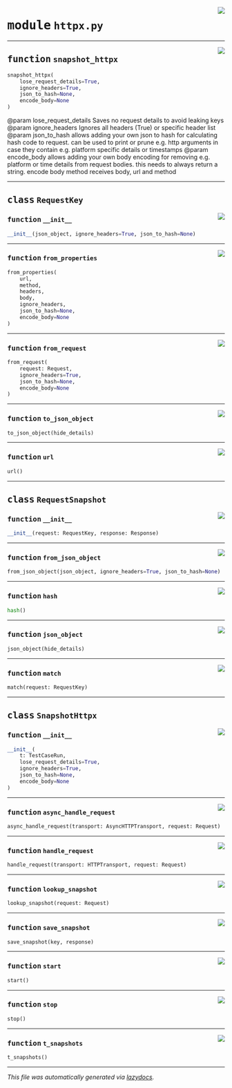 <!-- markdownlint-disable -->

<a href="../booktest/httpx.py#L0"><img align="right" style="float:right;" src="https://img.shields.io/badge/-source-cccccc?style=flat-square"></a>

# <kbd>module</kbd> `httpx.py`





---

<a href="../booktest/httpx.py#L312"><img align="right" style="float:right;" src="https://img.shields.io/badge/-source-cccccc?style=flat-square"></a>

## <kbd>function</kbd> `snapshot_httpx`

```python
snapshot_httpx(
    lose_request_details=True,
    ignore_headers=True,
    json_to_hash=None,
    encode_body=None
)
```

@param lose_request_details Saves no request details to avoid leaking keys @param ignore_headers Ignores all headers (True) or specific header list @param json_to_hash allows adding your own json to hash for calculating hash code to request.  can be used to print or prune e.g. http arguments in case they contain e.g. platform specific  details or timestamps @param encode_body allows adding your own body encoding for removing e.g. platform or time details from  request bodies. this needs to always return a string. encode body method receives body, url and method 


---

## <kbd>class</kbd> `RequestKey`




<a href="../booktest/httpx.py#L27"><img align="right" style="float:right;" src="https://img.shields.io/badge/-source-cccccc?style=flat-square"></a>

### <kbd>function</kbd> `__init__`

```python
__init__(json_object, ignore_headers=True, json_to_hash=None)
```








---

<a href="../booktest/httpx.py#L75"><img align="right" style="float:right;" src="https://img.shields.io/badge/-source-cccccc?style=flat-square"></a>

### <kbd>function</kbd> `from_properties`

```python
from_properties(
    url,
    method,
    headers,
    body,
    ignore_headers,
    json_to_hash=None,
    encode_body=None
)
```





---

<a href="../booktest/httpx.py#L98"><img align="right" style="float:right;" src="https://img.shields.io/badge/-source-cccccc?style=flat-square"></a>

### <kbd>function</kbd> `from_request`

```python
from_request(
    request: Request,
    ignore_headers=True,
    json_to_hash=None,
    encode_body=None
)
```





---

<a href="../booktest/httpx.py#L63"><img align="right" style="float:right;" src="https://img.shields.io/badge/-source-cccccc?style=flat-square"></a>

### <kbd>function</kbd> `to_json_object`

```python
to_json_object(hide_details)
```





---

<a href="../booktest/httpx.py#L60"><img align="right" style="float:right;" src="https://img.shields.io/badge/-source-cccccc?style=flat-square"></a>

### <kbd>function</kbd> `url`

```python
url()
```






---

## <kbd>class</kbd> `RequestSnapshot`




<a href="../booktest/httpx.py#L117"><img align="right" style="float:right;" src="https://img.shields.io/badge/-source-cccccc?style=flat-square"></a>

### <kbd>function</kbd> `__init__`

```python
__init__(request: RequestKey, response: Response)
```








---

<a href="../booktest/httpx.py#L126"><img align="right" style="float:right;" src="https://img.shields.io/badge/-source-cccccc?style=flat-square"></a>

### <kbd>function</kbd> `from_json_object`

```python
from_json_object(json_object, ignore_headers=True, json_to_hash=None)
```





---

<a href="../booktest/httpx.py#L160"><img align="right" style="float:right;" src="https://img.shields.io/badge/-source-cccccc?style=flat-square"></a>

### <kbd>function</kbd> `hash`

```python
hash()
```





---

<a href="../booktest/httpx.py#L141"><img align="right" style="float:right;" src="https://img.shields.io/badge/-source-cccccc?style=flat-square"></a>

### <kbd>function</kbd> `json_object`

```python
json_object(hide_details)
```





---

<a href="../booktest/httpx.py#L123"><img align="right" style="float:right;" src="https://img.shields.io/badge/-source-cccccc?style=flat-square"></a>

### <kbd>function</kbd> `match`

```python
match(request: RequestKey)
```






---

## <kbd>class</kbd> `SnapshotHttpx`




<a href="../booktest/httpx.py#L169"><img align="right" style="float:right;" src="https://img.shields.io/badge/-source-cccccc?style=flat-square"></a>

### <kbd>function</kbd> `__init__`

```python
__init__(
    t: TestCaseRun,
    lose_request_details=True,
    ignore_headers=True,
    json_to_hash=None,
    encode_body=None
)
```








---

<a href="../booktest/httpx.py#L245"><img align="right" style="float:right;" src="https://img.shields.io/badge/-source-cccccc?style=flat-square"></a>

### <kbd>function</kbd> `async_handle_request`

```python
async_handle_request(transport: AsyncHTTPTransport, request: Request)
```





---

<a href="../booktest/httpx.py#L236"><img align="right" style="float:right;" src="https://img.shields.io/badge/-source-cccccc?style=flat-square"></a>

### <kbd>function</kbd> `handle_request`

```python
handle_request(transport: HTTPTransport, request: Request)
```





---

<a href="../booktest/httpx.py#L213"><img align="right" style="float:right;" src="https://img.shields.io/badge/-source-cccccc?style=flat-square"></a>

### <kbd>function</kbd> `lookup_snapshot`

```python
lookup_snapshot(request: Request)
```





---

<a href="../booktest/httpx.py#L231"><img align="right" style="float:right;" src="https://img.shields.io/badge/-source-cccccc?style=flat-square"></a>

### <kbd>function</kbd> `save_snapshot`

```python
save_snapshot(key, response)
```





---

<a href="../booktest/httpx.py#L254"><img align="right" style="float:right;" src="https://img.shields.io/badge/-source-cccccc?style=flat-square"></a>

### <kbd>function</kbd> `start`

```python
start()
```





---

<a href="../booktest/httpx.py#L280"><img align="right" style="float:right;" src="https://img.shields.io/badge/-source-cccccc?style=flat-square"></a>

### <kbd>function</kbd> `stop`

```python
stop()
```





---

<a href="../booktest/httpx.py#L299"><img align="right" style="float:right;" src="https://img.shields.io/badge/-source-cccccc?style=flat-square"></a>

### <kbd>function</kbd> `t_snapshots`

```python
t_snapshots()
```








---

_This file was automatically generated via [lazydocs](https://github.com/ml-tooling/lazydocs)._
